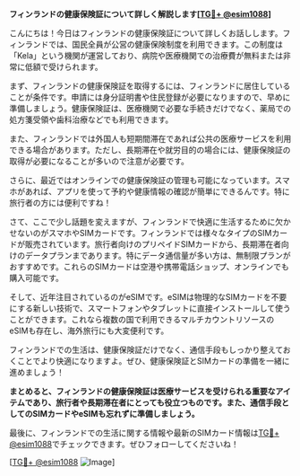 **フィンランドの健康保険証について詳しく解説します[[TG💪+ @esim1088](https://t.me/s/esim1088)]**

こんにちは！今日はフィンランドの健康保険証について詳しくお話しします。フィンランドでは、国民全員が公営の健康保険制度を利用できます。この制度は「Kela」という機関が運営しており、病院や医療機関での治療費が無料または非常に低額で受けられます。

まず、フィンランドの健康保険証を取得するには、フィンランドに居住していることが条件です。申請には身分証明書や住民登録が必要になりますので、早めに準備しましょう。健康保険証は、医療機関で必要な手続きだけでなく、薬局での処方箋受領や歯科治療などでも利用できます。

また、フィンランドでは外国人も短期間滞在であれば公共の医療サービスを利用できる場合があります。ただし、長期滞在や就労目的の場合には、健康保険証の取得が必要になることが多いので注意が必要です。

さらに、最近ではオンラインでの健康保険証の管理も可能になっています。スマホがあれば、アプリを使って予約や健康情報の確認が簡単にできるんです。特に旅行者の方には便利ですね！

さて、ここで少し話題を変えますが、フィンランドで快適に生活するために欠かせないのがスマホやSIMカードです。フィンランドでは様々なタイプのSIMカードが販売されています。旅行者向けのプリペイドSIMカードから、長期滞在者向けのデータプランまであります。特にデータ通信量が多い方は、無制限プランがおすすめです。これらのSIMカードは空港や携帯電話ショップ、オンラインでも購入可能です。

そして、近年注目されているのがeSIMです。eSIMは物理的なSIMカードを不要にする新しい技術で、スマートフォンやタブレットに直接インストールして使うことができます。これなら複数の国で利用できるマルチカウントリソースのeSIMも存在し、海外旅行にも大変便利です。

フィンランドでの生活は、健康保険証だけでなく、通信手段もしっかり整えておくことでより快適になりますよ。ぜひ、健康保険証とSIMカードの準備を一緒に進めましょう！

**まとめると、フィンランドの健康保険証は医療サービスを受けられる重要なアイテムであり、旅行者や長期滞在者にとっても役立つものです。また、通信手段としてのSIMカードやeSIMも忘れずに準備しましょう。**

最後に、フィンランドでの生活に関する情報や最新のSIMカード情報は[TG💪+ @esim1088](https://t.me/s/esim1088)でチェックできます。ぜひフォローしてくださいね！

[[TG💪+ @esim1088](https://t.me/s/esim1088) ![Image](https://i.postimg.cc/Y0z9fWf4/image.png)]